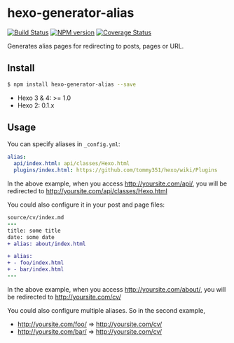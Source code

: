 # hexo-generator-alias

[![Build Status](https://travis-ci.org/hexojs/hexo-generator-alias.svg?branch=master)](https://travis-ci.org/hexojs/hexo-generator-alias)
[![NPM version](https://badge.fury.io/js/hexo-generator-alias.svg)](https://www.npmjs.com/package/hexo-generator-alias)
[![Coverage Status](https://img.shields.io/coveralls/hexojs/hexo-generator-alias.svg)](https://coveralls.io/r/hexojs/hexo-generator-alias?branch=master)

Generates alias pages for redirecting to posts, pages or URL.

## Install

``` bash
$ npm install hexo-generator-alias --save
```

- Hexo 3 & 4: >= 1.0
- Hexo 2: 0.1.x

## Usage

You can specify aliases in `_config.yml`:

``` yaml
alias:
  api/index.html: api/classes/Hexo.html
  plugins/index.html: https://github.com/tommy351/hexo/wiki/Plugins
```

In the above example, when you access http://yoursite.com/api/, you will be redirected to http://yoursite.com/api/classes/Hexo.html

You could also configure it in your post and page files:

``` diff
source/cv/index.md
---
title: some title
date: some date
+ alias: about/index.html

+ alias:
+ - foo/index.html
+ - bar/index.html
---
```

In the above example, when you access http://yoursite.com/about/, you will be redirected to http://yoursite.com/cv/

You could also configure multiple aliases. So in the second example,

- http://yoursite.com/foo/ ⇒ http://yoursite.com/cv/
- http://yoursite.com/bar/ ⇒ http://yoursite.com/cv/
